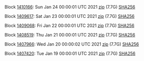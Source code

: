 Block [1410166](https://insight.dash.org/insight/block/0000000000000015d8aa9c9faf379bb545a843f7c55f9edca28d2ca3d9cead38): Sun Jan 24 00:00:01 UTC 2021 [zip](https://dash-bootstrap.ams3.digitaloceanspaces.com/mainnet/2021-01-24/bootstrap.dat.zip) (7.7G) [SHA256](https://dash-bootstrap.ams3.digitaloceanspaces.com/mainnet/2021-01-24/sha256.txt)

Block [1409617](https://insight.dash.org/insight/block/000000000000000198d80b49aac52fa7e21df7e6319db859a33699e747bfaf24): Sat Jan 23 00:00:01 UTC 2021 [zip](https://dash-bootstrap.ams3.digitaloceanspaces.com/mainnet/2021-01-23/bootstrap.dat.zip) (7.7G) [SHA256](https://dash-bootstrap.ams3.digitaloceanspaces.com/mainnet/2021-01-23/sha256.txt)

Block [1409068](https://insight.dash.org/insight/block/000000000000000e0fdfc15cec66782c6e5b77fa61bff55cce86b44b9b0136e6): Fri Jan 22 00:00:01 UTC 2021 [zip](https://dash-bootstrap.ams3.digitaloceanspaces.com/mainnet/2021-01-22/bootstrap.dat.zip) (7.7G) [SHA256](https://dash-bootstrap.ams3.digitaloceanspaces.com/mainnet/2021-01-22/sha256.txt)

Block [1408519](https://insight.dash.org/insight/block/000000000000000839183ae39cd1653513aa8bcd959b5a43228a076b9384d9f8): Thu Jan 21 00:00:01 UTC 2021 [zip](https://dash-bootstrap.ams3.digitaloceanspaces.com/mainnet/2021-01-21/bootstrap.dat.zip) (7.7G) [SHA256](https://dash-bootstrap.ams3.digitaloceanspaces.com/mainnet/2021-01-21/sha256.txt)

Block [1407966](https://insight.dash.org/insight/block/000000000000001102893282491bab4ccd4789187fe64d03b14e0033a7fe440c): Wed Jan 20 00:00:02 UTC 2021 [zip](https://dash-bootstrap.ams3.digitaloceanspaces.com/mainnet/2021-01-20/bootstrap.dat.zip) (7.7G) [SHA256](https://dash-bootstrap.ams3.digitaloceanspaces.com/mainnet/2021-01-20/sha256.txt)

Block [1407420](https://insight.dash.org/insight/block/00000000000000191890ce40ea4d0fb856e77056cb3e0111da501e049b1c03ab): Tue Jan 19 00:00:01 UTC 2021 [zip](https://dash-bootstrap.ams3.digitaloceanspaces.com/mainnet/2021-01-19/bootstrap.dat.zip) (7.7G) [SHA256](https://dash-bootstrap.ams3.digitaloceanspaces.com/mainnet/2021-01-19/sha256.txt)
